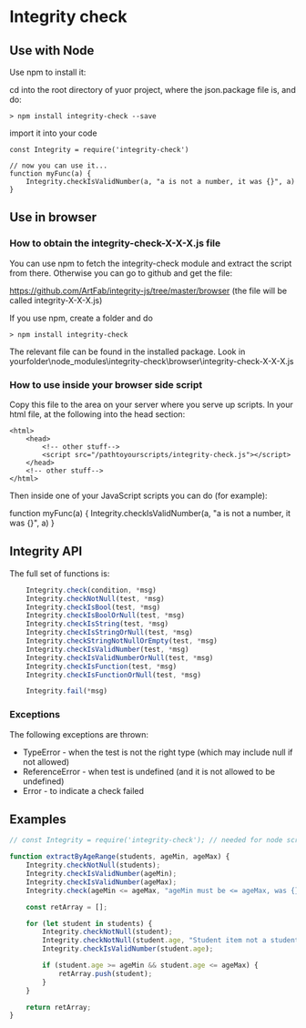 # Integrity check

## Use with Node

Use npm to install it:

cd into the root directory of yuor project, where the json.package file is, and do:
```
> npm install integrity-check --save
```
import it into your code
```
const Integrity = require('integrity-check')

// now you can use it...
function myFunc(a) {
    Integrity.checkIsValidNumber(a, "a is not a number, it was {}", a)
}
```

## Use in browser

### How to obtain the integrity-check-X-X-X.js file

You can use npm to fetch the integrity-check module and extract the script from there. Otherwise you can go to github and get the file:

https://github.com/ArtFab/integrity-js/tree/master/browser
(the file will be called integrity-X-X-X.js)

If you use npm, create a folder and do
```
> npm install integrity-check
```
The relevant file can be found in the installed package. Look in 
yourfolder\node_modules\integrity-check\browser\integrity-check-X-X-X.js

### How to use inside your browser side script
Copy this file to the area on your server where you serve up scripts.
In your html file, at the following into the head section:

```
<html>
    <head>
        <!-- other stuff-->
        <script src="/pathtoyourscripts/integrity-check.js"></script>
    </head>
    <!-- other stuff-->
</html>
```

Then inside one of your JavaScript scripts you can do (for example):

function myFunc(a) {
    Integrity.checkIsValidNumber(a, "a is not a number, it was {}", a)
}

## Integrity API

The full set of functions is:

```JavaScript
    Integrity.check(condition, *msg)
    Integrity.checkNotNull(test, *msg)
    Integrity.checkIsBool(test, *msg)
    Integrity.checkIsBoolOrNull(test, *msg)
    Integrity.checkIsString(test, *msg)
    Integrity.checkIsStringOrNull(test, *msg)
    Integrity.checkStringNotNullOrEmpty(test, *msg)
    Integrity.checkIsValidNumber(test, *msg)
    Integrity.checkIsValidNumberOrNull(test, *msg)
    Integrity.checkIsFunction(test, *msg)
    Integrity.checkIsFunctionOrNull(test, *msg)

    Integrity.fail(*msg)
```
### Exceptions

The following exceptions are thrown:
* TypeError - when the test is not the right type (which may include null if not allowed)
* ReferenceError - when test is undefined (and it is not allowed to be undefined)
* Error - to indicate a check failed

## Examples

```JavaScript
// const Integrity = require('integrity-check'); // needed for node scripts, not browser side ones

function extractByAgeRange(students, ageMin, ageMax) {
    Integrity.checkNotNull(students);
    Integrity.checkIsValidNumber(ageMin);
    Integrity.checkIsValidNumber(ageMax);
    Integrity.check(ageMin <= ageMax, "ageMin must be <= ageMax, was {} and {}", ageMin, ageMax);

    const retArray = [];

    for (let student in students) {
        Integrity.checkNotNull(student);
        Integrity.checkNotNull(student.age, "Student item not a student? Missing age. {}", student);
        Integrity.checkIsValidNumber(student.age);

        if (student.age >= ageMin && student.age <= ageMax) {
            retArray.push(student);
        }
    }

    return retArray;
}
```